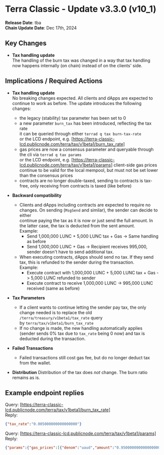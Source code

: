 # Terra Classic - Update v3.3.0 (v10_1)

**Release Date**: tba  
**Chain Update Date**: Dec 17th, 2024

## Key Changes

- **Tax handling update**  
  The handling of the burn tax was changed in a way that tax handling now happens internally (on chain) instead of on the clients' side.
  
## Implications / Required Actions

- **Tax handling update**  
  No breaking changes expected. All clients and dApps are expected to continue to work as before. The update introduces the following changes:
  - the legacy (stability) tax parameter has been set to 0
  - a new parameter `burn_tax` has been introduced, reflecting the tax rate  
    it can be queried through either `terrad q tax burn-tax-rate`  
    or the LCD endpoint, e.g. [https://terra-classic-lcd.publicnode.com/terra/tax/v1beta1/burn_tax_rate]
  - gas prices are now a consensus parameter and queryable through the cli via `terrad q tax params`  
    or the LCD endpoint, e.g. [https://terra-classic-lcd.publicnode.com/terra/tax/v1beta1/params]
    client-side gas prices continue to be valid for the local mempool, but must not be set lower than the consensus prices
  - contracts are no longer double-taxed, sending to contracts is tax-free, only receiving from contracts is taxed (like before)

- **Backward compatibility**
  - Clients and dApps including contracts are expected to require no changes. On sending (`MsgSend` and similar), the sender can decide to either  
    continue paying the tax as it is now or just send the full amount. In the latter case, the tax is deducted from the sent amount.  
    Example:  
    - Send 1,000,000 LUNC + 5,000 LUNC tax + Gas -> Same handling as before
    - Send 1,000,000 LUNC + Gas -> Recipient receives 995,000, sender doesn't have to send additional tax.
  - When executing contracts, dApps should send no tax. If they send tax, this is refunded to the sender during the transaction.  
    Example:
    - Execute contract with 1,000,000 LUNC + 5,000 LUNC tax + Gas -> 5,000 LUNC refunded to sender
    - Execute contract to receive 1,000,000 LUNC -> 995,000 LUNC received (same as before)

- **Tax Parameters**
  - If a client wants to continue letting the sender pay tax, the only change needed is to replace the old `/terra/treasury/v1beta1/tax_rate` query  
    by `terra/tax/v1beta1/burn_tax_rate`
  - If no change is made, the new handling automatically applies (sender sends 0% tax due to `tax_rate` being 0 now) and tax is deducted during the transaction.

- **Failed Transactions**
  - Failed transactions still cost gas fee, but do no longer deduct tax from the wallet.

- **Distribution**
  Distribution of the tax does *not* change. The burn ratio remains as is.

## Example endpoint replies

Query: [https://terra-classic-lcd.publicnode.com/terra/tax/v1beta1/burn_tax_rate]  
Reply:

```json
{"tax_rate":"0.005000000000000000"}
```

Query: [https://terra-classic-lcd.publicnode.com/terra/tax/v1beta1/params]
Reply:

```json
{"params":{"gas_prices":[{"denom":"uaud","amount":"0.950000000000000000"},{"denom":"ucad","amount":"0.950000000000000000"},{"denom":"uchf","amount":"0.700000000000000000"},{"denom":"ucny","amount":"4.900000000000000000"},{"denom":"udkk","amount":"4.500000000000000000"},{"denom":"ueur","amount":"0.625000000000000000"},{"denom":"ugbp","amount":"0.550000000000000000"},{"denom":"uhkd","amount":"5.850000000000000000"},{"denom":"uidr","amount":"10900.000000000000000000"},{"denom":"uinr","amount":"54.400000000000000000"},{"denom":"ujpy","amount":"81.850000000000000000"},{"denom":"ukrw","amount":"850.000000000000000000"},{"denom":"uluna","amount":"28.325000000000000000"},{"denom":"umnt","amount":"2142.855000000000000000"},{"denom":"umyr","amount":"3.000000000000000000"},{"denom":"unok","amount":"6.250000000000000000"},{"denom":"uphp","amount":"38.000000000000000000"},{"denom":"usdr","amount":"0.524690000000000000"},{"denom":"usek","amount":"6.250000000000000000"},{"denom":"usgd","amount":"1.000000000000000000"},{"denom":"uthb","amount":"23.100000000000000000"},{"denom":"utwd","amount":"20.000000000000000000"},{"denom":"uusd","amount":"0.750000000000000000"}],"burn_tax_rate":"0.005000000000000000"}}
```
